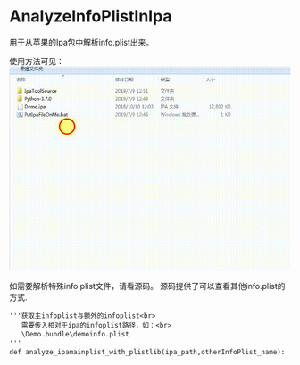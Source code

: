 # AnalyzeInfoPlistInIpa
用于从苹果的Ipa包中解析info.plist出来。

使用方法可见：<br>
![image](./Document/IpaTool.gif)

如需要解析特殊info.plist文件，请看源码。
源码提供了可以查看其他info.plist的方式.
    
    '''获取主infoplist与额外的infoplist<br>
       需要传入相对于ipa的infoplist路径，如：<br>
       \Demo.bundle\demoinfo.plist
    '''
    def analyze_ipamainplist_with_plistlib(ipa_path,otherInfoPlist_name):